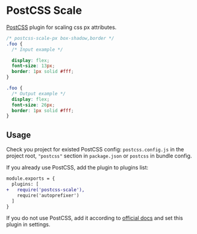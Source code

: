 # PostCSS Scale

[PostCSS] plugin for scaling css px attributes.

[PostCSS]: https://github.com/postcss/postcss

```css
/* postcss-scale-px box-shadow,border */
.foo {
  /* Input example */

  display: flex;
  font-size: 13px;
  border: 1px solid #fff;
}
```

```css
.foo {
  /* Output example */
  display: flex;
  font-size: 26px;
  border: 1px solid #fff;
}
```

## Usage

Check you project for existed PostCSS config: `postcss.config.js`
in the project root, `"postcss"` section in `package.json`
or `postcss` in bundle config.

If you already use PostCSS, add the plugin to plugins list:

```diff
module.exports = {
  plugins: [
+   require('postcss-scale'),
    require('autoprefixer')
  ]
}
```

If you do not use PostCSS, add it according to [official docs]
and set this plugin in settings.

[official docs]: https://github.com/postcss/postcss#usage
